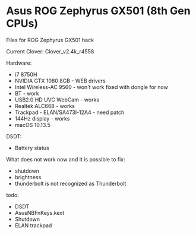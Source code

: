 # Asus ROG Zephyrus GX501 (8th Gen CPUs)
Files for ROG Zephyrus GX501 hack

Current Clover: Clover_v2.4k_r4558

Hardware:
- i7 8750H
- NVIDIA GTX 1080 8GB - WEB drivers
- Intel Wireless-AC 9560 - won't work fixed with dongle for now
- BT - work
- USB2.0 HD UVC WebCam - works
- Realtek ALC668 - works
- Trackpad - ELAN/SA473I-12A4 - need patch
- 144Hz display - works
- macOS 10.13.5

DSDT:
- Battery status

What does not work now and it is possible to fix:
- shutdown
- brightness
- thunderbolt is not recognized as Thunderbolt

todo:
- DSDT
- A﻿susNBFnKeys.kex﻿t﻿
- Shutdown
- ELAN trackpad
